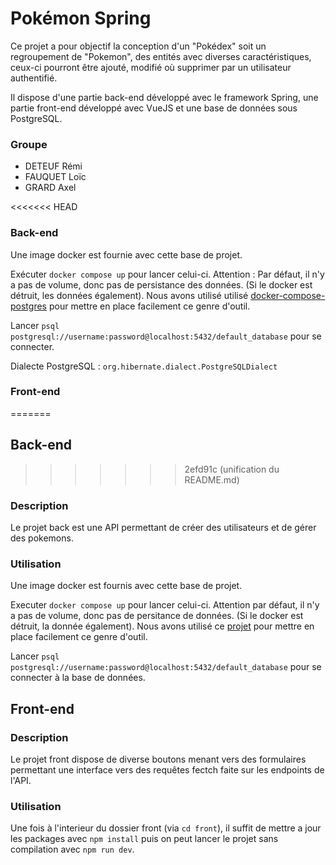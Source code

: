 # Pokémon Spring

Ce projet a pour objectif la conception d'un "Pokédex" soit un regroupement de "Pokemon", des entités avec diverses caractéristiques, ceux-ci pourront être ajouté, modifié où supprimer par un utilisateur authentifié.

Il dispose d'une partie back-end développé avec le framework Spring, une partie front-end développé avec VueJS et une base de données sous PostgreSQL.


### Groupe

- DETEUF Rémi
- FAUQUET Loïc
- GRARD Axel

<<<<<<< HEAD
### Back-end

Une image docker est fournie avec cette base de projet.

Exécuter `docker compose up` pour lancer celui-ci. Attention : Par défaut, il n'y a pas de volume, donc pas de persistance des données. (Si le docker est détruit, les données également). Nous avons utilisé utilisé [docker-compose-postgres](https://github.com/felipewom/docker-compose-postgres) pour mettre en place facilement ce genre d'outil.

Lancer `psql postgresql://username:password@localhost:5432/default_database` pour se connecter.

Dialecte PostgreSQL : `org.hibernate.dialect.PostgreSQLDialect`

### Front-end
=======
## Back-end
>>>>>>> 2efd91c (unification du README.md)

### Description

Le projet back est une API permettant de créer des utilisateurs et de gérer des pokemons.

### Utilisation

Une image docker est fournis avec cette base de projet.

Executer `docker compose up` pour lancer celui-ci. Attention par défaut, il n'y a pas de volume, donc pas de persitance
de données. (Si le docker est détruit, la donnée également). Nous avons utilisé
ce [projet](https://github.com/felipewom/docker-compose-postgres) pour mettre en place facilement ce genre d'outil.

Lancer `psql postgresql://username:password@localhost:5432/default_database` pour se connecter à la base de données.


## Front-end

### Description

Le projet front dispose de diverse boutons menant vers des formulaires permettant une interface vers des requêtes fectch faite sur les endpoints de l'API.

### Utilisation

Une fois à l'interieur du dossier front (via `cd front`), il suffit de mettre a jour les packages avec `npm install` puis on peut lancer le projet sans compilation avec `npm run dev`.